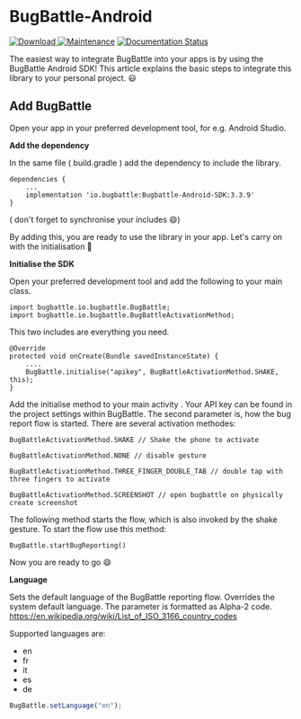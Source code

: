 # BugBattle-Android 
[ ![Download](https://maven-badges.herokuapp.com/maven-central/io.bugbattle/bugbattle-android-sdk/badge.svg) ](https://mvnrepository.com/artifact/io.bugbattle/bugbattle-android-sdk) [![Maintenance](https://img.shields.io/badge/Maintained%3F-yes-green.svg)](https://github.com/BugBattle/Android-SDK/graphs/commit-activity) [![Documentation Status](https://readthedocs.org/projects/ansicolortags/badge/?version=latest)](https://docs.bugbattle.io)

The easiest way to integrate BugBattle into your apps is by using the BugBattle Android SDK! This article explains the basic steps to integrate this library to your personal project. 😃

## Add BugBattle 
Open your app in your preferred  development tool, for e.g. Android Studio.

**Add the dependency**

In the same file ( build.gradle ) add the dependency to include the library. 
```
dependencies {
    ...
    implementation 'io.bugbattle:Bugbattle-Android-SDK:3.3.9'
}
```
( don't forget to synchronise your includes 😄)

By adding this, you are ready to use the library in your app. Let's carry on with the initialisation 🎉


**Initialise the SDK**

Open your preferred development tool and add the following to your main class.

```
import bugbattle.io.bugbattle.BugBattle;  
import bugbattle.io.bugbattle.BugBattleActivationMethod; 
```
This two includes are everything you need.
```
@Override      
protected void onCreate(Bundle savedInstanceState) {          
    .... 
    BugBattle.initialise("apikey", BugBattleActivationMethod.SHAKE, this);     
} 
```
Add the initialise method to your main activity . Your API key can be found in the project settings within BugBattle. The second parameter is, how the bug report flow is started. There are several activation methodes:
```
BugBattleActivationMethod.SHAKE // Shake the phone to activate

BugBattleActivationMethod.NONE // disable gesture

BugBattleActivationMethod.THREE_FINGER_DOUBLE_TAB // double tap with three fingers to activate

BugBattleActivationMethod.SCREENSHOT // open bugbattle on physically create screenshot

```
The following method starts the flow, which is also invoked by the shake gesture. To start the flow use this method:
```
BugBattle.startBugReporting()
```
Now you are ready to go 😄

**Language**

Sets the default language of the BugBattle reporting flow. Overrides the system default language. The parameter is formatted as Alpha-2 code.  
https://en.wikipedia.org/wiki/List_of_ISO_3166_country_codes

Supported languages are:
- en
- fr
- it
- es
- de

```js
BugBattle.setLanguage("en");
```
